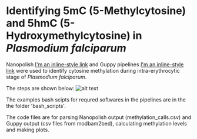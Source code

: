 # Identifying 5mC (5-Methylcytosine) and 5hmC (5-Hydroxymethylcytosine) in *Plasmodium falciparum*

Nanopolish [I'm an inline-style link](https://nanopolish.readthedocs.io/en/latest/quickstart_call_methylation.html) and Guppy pipelines [I'm an inline-style link](https://labs.epi2me.io/gm24385-5mc/) were used to identify cytosine methylation during intra-erythrocytic stage of *Plasmodium falciparum*. 

The steps are shown below:
![alt text](https://github.com/Hann-Zhang/Plasmodium_falciparum_ONT_5mC_calling/tree/main/figures/Pipelines.png "Cytosine Methylation Calling Pipelines")

The examples bash scipts for requred softwares in the pipelines are in the the folder 'bash_scripts'.

The code files are for parsing Nanopolish output (methylation_calls.csv) and Guppy output (csv files from modbam2bed), calculating methylation levels and making plots. 



